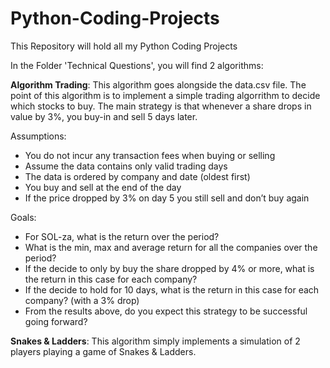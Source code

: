 # Python-Coding-Projects
This Repository will hold all my Python Coding Projects

In the Folder 'Technical Questions', you will find 2 algorithms:

**Algorithm Trading**: This algorithm goes alongside the data.csv file. The point of this algorithm is to implement a simple trading algorrithm to decide which stocks to buy. The main strategy is that whenever a share drops in value by 3%, you buy-in and sell 5 days later.

Assumptions:
* You do not incur any transaction fees when buying or selling
* Assume the data contains only valid trading days
* The data is ordered by company and date (oldest first)
* You buy and sell at the end of the day
* If the price dropped by 3% on day 5 you still sell and don’t buy again

Goals:
* For SOL-za, what is the return over the period?
* What is the min, max and average return for all the companies over the period?
* If the decide to only by buy the share dropped by 4% or more, what is the return in this case for each
company?
* If the decide to hold for 10 days, what is the return in this case for each company? (with a 3% drop)
* From the results above, do you expect this strategy to be successful going forward?

**Snakes & Ladders**: This algorithm simply implements a simulation of 2 players playing a game of Snakes & Ladders. 



